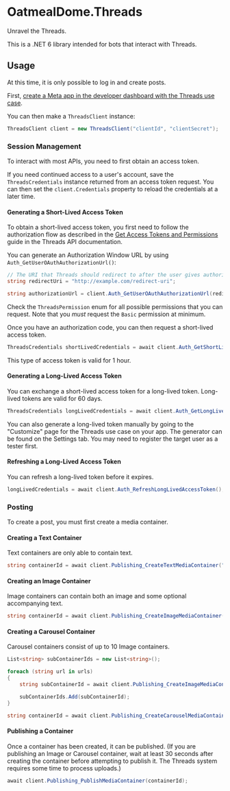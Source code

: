 # OatmealDome.Threads

Unravel the Threads.

This is a .NET 6 library intended for bots that interact with Threads.

## Usage

At this time, it is only possible to log in and create posts.

First, [create a Meta app in the developer dashboard with the Threads use case](https://developers.facebook.com/apps).

You can then make a `ThreadsClient` instance:

```csharp
ThreadsClient client = new ThreadsClient("clientId", "clientSecret");
```

### Session Management

To interact with most APIs, you need to first obtain an access token.

If you need continued access to a user's account, save the `ThreadsCredentials` instance returned from an access token request. You can then set the `client.Credentials` property to reload the credentials at a later time.

#### Generating a Short-Lived Access Token

To obtain a short-lived access token, you first need to follow the authorization flow as described in the [Get Access Tokens and Permissions](https://developers.facebook.com/docs/threads/get-started/get-access-tokens-and-permissions) guide in the Threads API documentation.

You can generate an Authorization Window URL by using `Auth_GetUserOAuthAuthorizationUrl()`:

```csharp
// The URI that Threads should redirect to after the user gives authorization to your app.
string redirectUri = "http://example.com/redirect-uri";

string authorizationUrl = client.Auth_GetUserOAuthAuthorizationUrl(redirectUri, ThreadsPermission.Basic | ThreadsPermission.ContentPublish);
```

Check the `ThreadsPermission` enum for all possible permissions that you can request. Note that you *must* request the `Basic` permission at minimum.

Once you have an authorization code, you can then request a short-lived access token.

```csharp
ThreadsCredentials shortLivedCredentials = await client.Auth_GetShortLivedAccessToken(code, redirectUri);
```

This type of access token is valid for 1 hour.

#### Generating a Long-Lived Access Token

You can exchange a short-lived access token for a long-lived token. Long-lived tokens are valid for 60 days.

```csharp
ThreadsCredentials longLivedCredentials = await client.Auth_GetLongLivedAccessToken();
```

You can also generate a long-lived token manually by going to the "Customize" page for the Threads use case on your app. The generator can be found on the Settings tab. You may need to register the target user as a tester first.

#### Refreshing a Long-Lived Access Token

You can refresh a long-lived token before it expires.

```csharp
longLivedCredentials = await client.Auth_RefreshLongLivedAccessToken();
```

### Posting

To create a post, you must first create a media container.

#### Creating a Text Container

Text containers are only able to contain text.

```csharp
string containerId = await client.Publishing_CreateTextMediaContainer("Hello, World!");
```

#### Creating an Image Container

Image containers can contain both an image and some optional accompanying text.

```csharp
string containerId = await client.Publishing_CreateImageMediaContainer("http://example.com/image.jpg", "Optional text for this container");
```

#### Creating a Carousel Container

Carousel containers consist of up to 10 Image containers.

```csharp
List<string> subContainerIds = new List<string>();

foreach (string url in urls)
{
    string subContainerId = await client.Publishing_CreateImageMediaContainer(url, isCarouselItem: true);

    subContainerIds.Add(subContainerId);
}

string containerId = await client.Publishing_CreateCarouselMediaContainer(subContainerIds, "Optional text for this container");
```

#### Publishing a Container

Once a container has been created, it can be published. (If you are publishing an Image or Carousel container, wait at least 30 seconds after creating the container before attempting to publish it. The Threads system requires some time to process uploads.)

```csharp
await client.Publishing_PublishMediaContainer(containerId);
```
